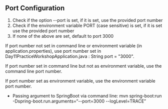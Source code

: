 Port Configuration
----
1. Check if the option --port <port number> is set, if it is set, use the provided port number
2. Check if the environment variable PORT (case sensitive) is set, if it is set use the provided port number
3. If none of the above are set, default to port 3000

If port number not set in command line or environment variable (in application.properties), use port number set in Day11PracticeWorkshopApplication.java : String port = "3000".

If port number set in command line but not as environment variable, use the command line port number.

If port number set as environment variable, use the environment variable port number.


- Passing argument to SpringBoot via command line:
mvn spring-boot:run -Dspring-boot.run.arguments=“--port=3000 <space>--logLevel=TRACE”

